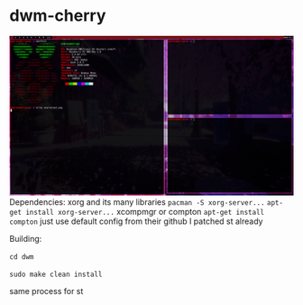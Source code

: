 # dwm-cherry

![src](https://raw.githubusercontent.com/WampiFlampi/source/main/out.png)
Dependencies:
    xorg and its many libraries
    ```pacman -S xorg-server...```
    ```apt-get install xorg-server...```
    xcompmgr or compton
    ```apt-get install compton```
    just use default config from their github
    I patched st already
    
    
Building:

   ```cd dwm```
   
   ```sudo make clean install```
   
   same process for st
